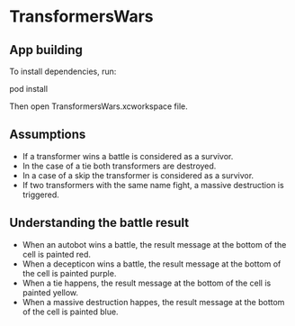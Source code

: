 # TransformersWars

## App building

To install dependencies, run:

pod install

Then open TransformersWars.xcworkspace file.

## Assumptions

- If a transformer wins a battle is considered as a survivor.
- In the case of a tie both transformers are destroyed.
- In a case of a skip the transformer is considered as a survivor.
- If two transformers with the same name fight, a massive destruction is triggered.

## Understanding the battle result
- When an autobot wins a battle, the result message at the bottom of the cell is painted red.
- When a decepticon wins a battle, the result message at the bottom of the cell is painted purple.
- When a tie happens, the result message at the bottom of the cell is painted yellow.
- When a massive destruction happes, the result message at the bottom of the cell is painted blue.
